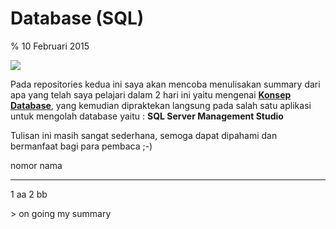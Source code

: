 # Database (SQL)
% 10 Februari 2015


![](https://www.aplossystems.co.uk/resources/images/features/databaseManagement.jpg)


Pada repositories kedua ini saya akan mencoba menulisakan summary dari apa yang telah saya pelajari dalam 2 hari ini
yaitu mengenai [**Konsep Database**](https://github.com/rizkyamelia/Database-SQL-/blob/master/Summary%20Database%20(SQL).md), yang kemudian dipraktekan langsung pada salah satu aplikasi untuk mengolah database
yaitu : **SQL Server Management Studio**

Tulisan ini masih sangat sederhana, semoga dapat dipahami dan bermanfaat bagi para pembaca ;-)


nomor   nama
-----   ----
  1      aa
  2      bb

&gt; on going my summary

